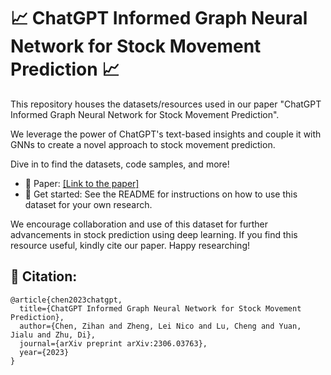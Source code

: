 # 📈 ChatGPT Informed Graph Neural Network for Stock Movement Prediction 📈

This repository houses the datasets/resources used in our paper "ChatGPT Informed Graph Neural Network for Stock Movement Prediction". 

We leverage the power of ChatGPT's text-based insights and couple it with GNNs to create a novel approach to stock movement prediction. 

Dive in to find the datasets, code samples, and more!

- 📄 Paper: [[Link to the paper]](https://arxiv.org/abs/2306.03763)
- 🚀 Get started: See the README for instructions on how to use this dataset for your own research.



We encourage collaboration and use of this dataset for further advancements in stock prediction using deep learning. If you find this resource useful, kindly cite our paper. Happy researching!




## 🔗 Citation:
```
@article{chen2023chatgpt,
  title={ChatGPT Informed Graph Neural Network for Stock Movement Prediction},
  author={Chen, Zihan and Zheng, Lei Nico and Lu, Cheng and Yuan, Jialu and Zhu, Di},
  journal={arXiv preprint arXiv:2306.03763},
  year={2023}
}
```
